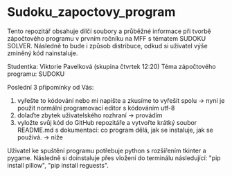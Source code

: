 # Sudoku_zapoctovy_program
Tento repozitář obsahuje dílčí soubory a průběžné informace při tvorbě zápočtového programu v prvním ročníku na MFF s tématem SUDOKU SOLVER. Následně to bude i způsob distribuce, odkud si uživatel výše zmíněný kód nainstaluje.

Studentka: Viktorie Pavelková (skupina čtvrtek 12:20)
Téma zápočtového programu: SUDOKU

Poslední 3 připomínky od Vás:
  1. vyřešte to kódování nebo mi napište a zkusíme to vyřešit spolu
      -> nyní je použit normální programovací editor s kódováním utf-8
  2. dolaďte zbytek uživatelského rozhraní
      -> provádím
  3. vyložte svůj kód do GitHub repozitáře a vytvořte krátký soubor README.md s dokumentací: co program dělá, jak se instaluje, jak se používá.
      -> níže

Uživatel ke spuštění programu potřebuje python s rozšířením tkinter a pygame. Následně si doinstaluje přes vložení do terminálu následující: "pip install pillow", "pip install reguests".
